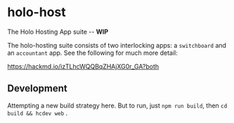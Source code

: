 # holo-host

The Holo Hosting App suite -- **WIP**

The holo-hosting suite consists of two interlocking apps: a `switchboard` and an `accountant` app. See the following for much more detail:

https://hackmd.io/izTLhcWQQBqZHAjXG0r_GA?both

## Development

Attempting a new build strategy here. But to run, just `npm run build`, then `cd build && hcdev web` .